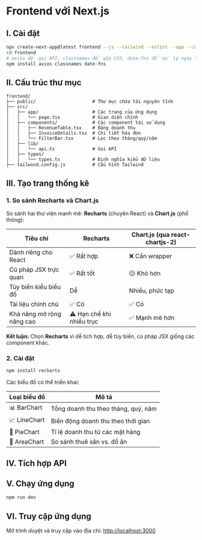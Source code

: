 # Frontend với Next.js

## I. Cài đặt

```sh
npx create-next-app@latest frontend --js --tailwind --eslint --app --import-alias "@/*" --src-dir --no-experimental-app --turbopack --yes
cd frontend
# axios để gọi API, classnames để gộp CSS, date-fns để xử lý ngày tháng.
npm install axios classnames date-fns
```

## II. Cấu trúc thư mục

```plaintext
frontend/
├── public/                     # Thư mục chứa tài nguyên tĩnh
├── src/
│   ├── app/                    # Các trang của ứng dụng
│   │   └── page.tsx            # Giao diện chính
│   ├── components/             # Các component tái sử dụng
│   │   ├── RevenueTable.tsx    # Bảng doanh thu
│   │   ├── InvoiceDetails.tsx  # Chi tiết hóa đơn
│   │   └── FilterBar.tsx       # Lọc theo tháng/quý/năm
│   ├── lib/
│   │   └── api.ts              # Gọi API
│   ├── types/
│   │   └── types.ts            # Định nghĩa kiểu dữ liệu
├── tailwind.config.js          # Cấu hình Tailwind
```

## III. Tạo trang thống kê

### 1. So sánh Recharts và Chart.js

So sánh hai thư viện mạnh mẽ: **Recharts** (chuyên React) và **Chart.js** (phổ thông):

| Tiêu chí                  | **Recharts**                | **Chart.js (qua react-chartjs-2)** |
| ------------------------- | --------------------------- | ---------------------------------- |
| Dành riêng cho React      | ✅ Rất hợp                  | ❌ Cần wrapper                    |
| Cú pháp JSX trực quan     | ✅ Rất tốt                  | 😐 Khó hơn                        |
| Tùy biến kiểu biểu đồ     | Dễ                          | Nhiều, phức tạp                    |
| Tài liệu chính chủ        | ✅ Có                       | ✅ Có                             |
| Khả năng mở rộng nâng cao | ⚠️ Hạn chế khi nhiều trục   | ✅ Mạnh mẽ hơn                    |

**Kết luận:** Chọn **Recharts** vì dễ tích hợp, dễ tùy biến, cú pháp JSX giống các component khác.


### 2. Cài đặt

```sh
npm install recharts
```

Các biểu đồ có thể triển khai:

| Loại biểu đồ | Mô tả                               |
| ------------ | ----------------------------------- |
| 📊 BarChart  | Tổng doanh thu theo tháng, quý, năm |
| 📈 LineChart | Biến động doanh thu theo thời gian  |
| 🍩 PieChart  | Tỉ lệ doanh thu từ các mặt hàng     |
| 🧱 AreaChart | So sánh thuê sân vs. đồ ăn          |


## IV. Tích hợp API

## V. Chạy ứng dụng

```sh
npm run dev
```
## VI. Truy cập ứng dụng

Mở trình duyệt và truy cập vào địa chỉ: [http://localhost:3000](http://localhost:3000)

